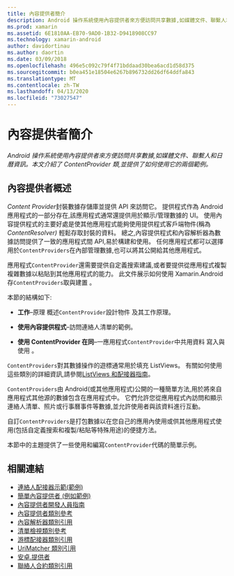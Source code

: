 ```yaml
---
title: 內容提供者簡介
description: Android 操作系統使用內容提供者來方便訪問共享數據,如媒體文件、聯繫人和日曆資訊。 本文介紹了 ContentProvider 類,並提供了如何使用它的兩個範例。
ms.prod: xamarin
ms.assetid: 6E1810AA-EB70-9AD0-1B32-D9418908CC97
ms.technology: xamarin-android
author: davidortinau
ms.author: daortin
ms.date: 03/09/2018
ms.openlocfilehash: 496e5c092c79f4f71bddaad30bea6acd1d58d375
ms.sourcegitcommit: b0ea451e18504e6267b896732dd26df64ddfa843
ms.translationtype: MT
ms.contentlocale: zh-TW
ms.lasthandoff: 04/13/2020
ms.locfileid: "73027547"
---
```

# <a name="intro-to-contentproviders"></a>內容提供者簡介

_Android 操作系統使用內容提供者來方便訪問共享數據,如媒體文件、聯繫人和日曆資訊。本文介紹了 ContentProvider 類,並提供了如何使用它的兩個範例。_

## <a name="content-providers-overview"></a>內容提供者概述

*Content Provider*封裝數據存儲庫並提供 API 來訪問它。 提供程式作為 Android 應用程式的一部分存在,該應用程式通常還提供用於顯示/管理數據的 UI。 使用內容提供程式的主要好處是使其他應用程式能夠使用提供程式客戶端物件(稱為*ContentResolver)* 輕鬆存取封裝的資料。 總之,內容提供程式和內容解析器為數據訪問提供了一致的應用程式間 API,易於構建和使用。 任何應用程式都可以選擇用於`ContentProviders`在內部管理數據,也可以將其公開給其他應用程式。

應用程式`ContentProvider`還需要提供自定義搜索建議,或者要提供從應用程式複製複雜數據以粘貼到其他應用程式的能力。 此文件展示如何使用 Xamarin.Android 存`ContentProviders`取與建置 。

本節的結構如下:

- **工作**&ndash;原理 概述`ContentProvider`設計物件 及其工作原理。

- **使用內容提供程式**&ndash;訪問連絡人清單的範例。

- **使用 ContentProvider 在同**&ndash;一應用程式`ContentProvider`中共用資料 寫入與使用 。

`ContentProviders`對其數據操作的遊標通常用於填充 ListViews。 有關如何使用這些類別的詳細資訊,請參閱[ListViews 和配接器指南](~/android/user-interface/layouts/list-view/index.md)。

`ContentProviders`由 Android(或其他應用程式)公開的一種簡單方法,用於將來自應用程式其他源的數據包含在應用程式中。 它們允許您從應用程式內訪問和顯示連絡人清單、照片或行事曆事件等數據,並允許使用者與該資料進行互動。

自訂`ContentProviders`是打包數據以在您自己的應用內使用或供其他應用程式使用(包括自定義搜索和複製/粘貼等特殊用途)的便捷方法。

本節中的主題提供了一些使用和編寫`ContentProvider`代碼的簡單示例。

## <a name="related-links"></a>相關連結

- [連絡人配接器示範(範例)](https://docs.microsoft.com/samples/xamarin/monodroid-samples/platformfeatures-contactsadapterdemo)
- [簡單內容提供者 (例如範例)](https://docs.microsoft.com/samples/xamarin/monodroid-samples/platformfeatures-simplecontentprovider)
- [內容提供者開發人員指南](https://developer.android.com/guide/topics/providers/content-providers.html)
- [內容提供者類別參考](xref:Android.Content.ContentProvider)
- [內容解析器類別引用](xref:Android.Content.ContentResolver)
- [清單檢視類別參考](xref:Android.Widget.ListView)
- [游標配接器類別引用](xref:Android.Widget.CursorAdapter)
- [UriMatcher 類別引用](xref:Android.Content.UriMatcher)
- [安卓.提供者](xref:Android.Provider)
- [聯絡人合約類別引用](xref:Android.Provider.ContactsContract)
